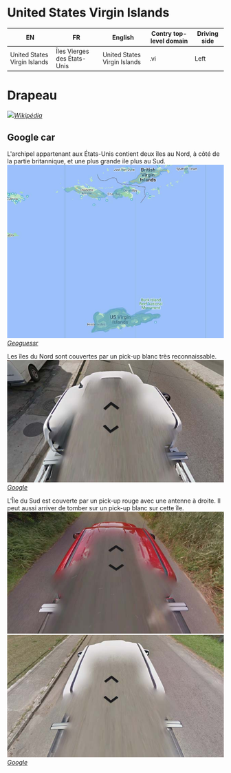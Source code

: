 # United States Virgin Islands

EN | FR | English | Contry top-level domain | Driving side
--- | --- | --- | --- | ---
United States Virgin Islands | Îles Vierges des États-Unis | United States Virgin Islands | .vi | Left

# Drapeau

<img src="https://upload.wikimedia.org/wikipedia/commons/thumb/f/f8/Flag_of_the_United_States_Virgin_Islands.svg/1280px-Flag_of_the_United_States_Virgin_Islands.svg.png" width="640">*[Wikipédia](https://en.wikipedia.org/wiki/United_States_Virgin_Islands)*

## Google car

L'archipel appartenant aux États-Unis contient deux îles au Nord, à côté de la partie britannique, et une plus grande ile plus au Sud.  
<img src="src/vi001.jpg" width="640">
*[Geoguessr](https://www.geoguessr.com/)*

Les îles du Nord sont couvertes par un pick-up blanc très reconnaissable.  
<img src="src/vi004.jpg" width="640">
*[Google](https://earth.google.com/web)*

L'Île du Sud est couverte par un pick-up rouge avec une antenne à droite. Il peut aussi arriver de tomber sur un pick-up blanc sur cette île.  
<img src="src/vi002.jpg" width="640">
<img src="src/vi003.jpg" width="640">
*[Google](https://earth.google.com/web)*
